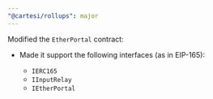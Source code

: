 ```yaml
---
"@cartesi/rollups": major
---
```


Modified the `EtherPortal` contract:

-   Made it support the following interfaces (as in EIP-165):

    -   `IERC165`
    -   `IInputRelay`
    -   `IEtherPortal`
